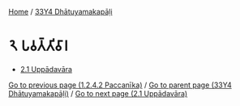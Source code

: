 
[Home](/) / [33Y4 Dhātuyamakapāḷi](../33Y4.md)

# 𑁨 𑀧𑀯𑀢𑁆𑀢𑀺𑀯𑀸𑀭

* [2.1 Uppādavāra](2/2.1.md)

[Go to previous page (1.2.4.2 Paccanīka)](1/1.2/1.2.4/1.2.4.2.md) / [Go to parent page (33Y4 Dhātuyamakapāḷi)](0.md) / [Go to next page (2.1 Uppādavāra)](2/2.1.md)


